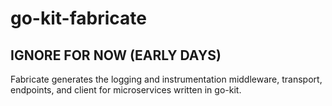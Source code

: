 # go-kit-fabricate

## IGNORE FOR NOW (EARLY DAYS)

Fabricate generates the logging and instrumentation middleware, transport, endpoints, and client for microservices written in go-kit.
